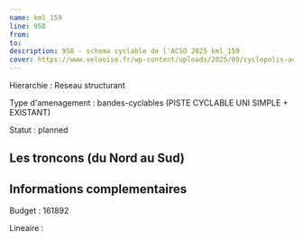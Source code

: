 ```yaml
---
name: kml_159 
line: 958
from: 
to:  
description: 958 - schema cyclable de l'ACSO 2025 kml_159 
cover: https://www.velooise.fr/wp-content/uploads/2025/09/cyclopolis-acso-default.jpg
---
```

Hierarchie : Reseau structurant

Type d'amenagement : bandes-cyclables (PISTE CYCLABLE UNI SIMPLE + EXISTANT)

Statut : planned

## Les troncons (du Nord au Sud)

## Informations complementaires

Budget  : 161892 

Lineaire :

